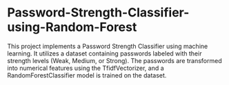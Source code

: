 # Password-Strength-Classifier-using-Random-Forest
This project implements a Password Strength Classifier using machine learning. It utilizes a dataset containing passwords labeled with their strength levels (Weak, Medium, or Strong). The passwords are transformed into numerical features using the TfidfVectorizer, and a RandomForestClassifier model is trained on the dataset.

